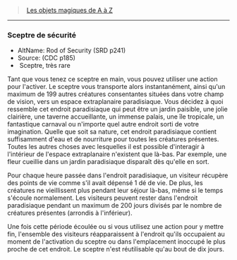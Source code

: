 ﻿> [Les objets magiques de A à Z](hd_magicitems_az_les_objets_magiques_de_a_a_z.md)

---

### Sceptre de sécurité

- AltName: Rod of Security (SRD p241)
- Source: (CDC p185)
-  Sceptre, très rare

Tant que vous tenez ce sceptre en main, vous pouvez utiliser une action pour l'activer. Le sceptre vous transporte alors instantanément, ainsi qu'un maximum de 199 autres créatures consentantes situées dans votre champ de vision, vers un espace extraplanaire paradisiaque. Vous décidez à quoi ressemble cet endroit paradisiaque qui peut être un jardin paisible, une jolie clairière, une taverne accueillante, un immense palais, une île tropicale, un fantastique carnaval ou n'importe quel autre endroit sorti de votre imagination. Quelle que soit sa nature, cet endroit paradisiaque contient suffisamment d'eau et de nourriture pour toutes les créatures présentes. Toutes les autres choses avec lesquelles il est possible d'interagir à l'intérieur de l'espace extraplanaire n'existent que là-bas. Par exemple, une fleur cueillie dans un jardin paradisiaque disparaît dès qu'elle en sort.

Pour chaque heure passée dans l'endroit paradisiaque, un visiteur récupère des points de vie comme s'il avait dépensé 1 dé de vie. De plus, les créatures ne vieillissent plus pendant leur séjour là-bas, même si le temps s'écoule normalement. Les visiteurs peuvent rester dans l'endroit paradisiaque pendant un maximum de 200 jours divisés par le nombre de créatures présentes (arrondis à l'inférieur).

Une fois cette période écoulée ou si vous utilisez une action pour y mettre fin, l'ensemble des visiteurs réapparaissent à l'endroit qu'ils occupaient au moment de l'activation du sceptre ou dans l'emplacement inoccupé le plus proche de cet endroit. Le sceptre n'est réutilisable qu'au bout de dix jours.

